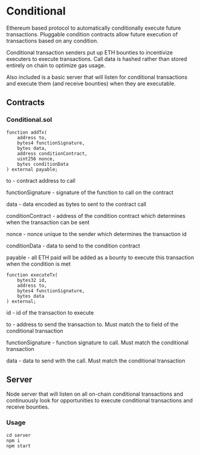 # Conditional

Ethereum based protocol to automatically conditionally execute future transactions. Pluggable condition contracts allow future execution of transactions based on any condition.

Conditional transaction senders put up ETH bounties to incentivize executers to execute transactions. Call data is hashed rather than stored entirely on chain to optimize gas usage.

Also included is a basic server that will listen for conditional transactions and execute them (and receive bounties) when they are executable.

## Contracts

### Conditional.sol

```solidity
function addTx(
    address to,
    bytes4 functionSignature,
    bytes data,
    address conditionContract,
    uint256 nonce,
    bytes conditionData
) external payable;
```

to - contract address to call

functionSignature - signature of the function to call on the contract

data - data encoded as bytes to sent to the contract call

conditionContract - address of the condition contract which determines when the transaction can be sent

nonce - nonce unique to the sender which determines the transaction id

conditionData - data to send to the condition contract

payable - all ETH paid will be added as a bounty to execute this transaction when the condition is met

```solidity
function executeTx(
    bytes32 id,
    address to,
    bytes4 functionSignature,
    bytes data
) external;
```

id - id of the transaction to execute

to - address to send the transaction to. Must match the to field of the conditional transaction

functionSignature - function signature to call. Must match the conditional transaction

data - data to send with the call. Must match the conditional transaction

## Server

Node server that will listen on all on-chain conditional transactions and continuously look for opportunities to execute conditional transactions and receive bounties.

### Usage

```
cd server
npm i
npm start
```

